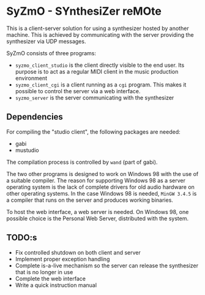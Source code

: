 SyZmO - SYnthesiZer reMOte
===========================
This is a client-server solution for using a synthesizer hosted by another machine. This is achieved by communicating with the server providing the synthesizer via UDP messages.

SyZmO consists of three programs:

 * `syzmo_client_studio` is the client directly visible to the end user. Its purpose is to act as a regular MIDI client in the music production environment
 * `syzmo_client_cgi` is a client running as a `cgi` program. This makes it possible to control the server via a web interface.
 * `syzmo_server` is the server communicating with the synthesizer

Dependencies
------------
For compiling the "studio client", the following packages are needed:

 * gabi
 * mustudio

The compilation process is controlled by `wand` (part of gabi).

The two other programs is designed to work on Windows 98 with the use of a suitable compiler. The reason for supporting Windows 98 as a server operating system is the lack of complete drivers for old audio hardware on other operating systems. In the case Windows 98 is needed, `MinGW 3.4.5` is a compiler that runs on the server and produces working binaries.

To host the web interface, a web server is needed. On Windows 98, one possible choice is the Personal Web Server, distributed with the system.

TODO:s
------
 * Fix controlled shutdown on both client and server
 * Implement proper exception handling
 * Complete is-a-live mechanism so the server can release the synthesizer that is no longer in use
 * Complete the web interface
 * Write a quick instruction manual

